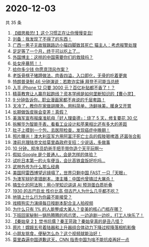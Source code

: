 # 2020-12-03

共 35 条

<!-- BEGIN ZHIHUVIDEO -->
<!-- 最后更新时间 Thu Dec 03 2020 21:06:06 GMT+0800 (CST) -->
1. [【细思极恐! 】这个习惯正在让你慢慢变丑!](https://www.zhihu.com/zvideo/1317518112674463744)
1. [刘备：我发现了不得了的东西！](https://www.zhihu.com/zvideo/1317526809194483712)
1. [广西一男子无故狠踹路边小猫四脚致其死亡 猫主人：考虑报警处理](https://www.zhihu.com/zvideo/1317573245445554176)
1. [足足等了一个月，终于可以吃上了...](https://www.zhihu.com/zvideo/1317650465384521728)
1. [外国博主：这样的中国需要你们的救赎吗？](https://www.zhihu.com/zvideo/1317892655234174976)
1. [处女座暴怒！！](https://www.zhihu.com/zvideo/1317836659723784192)
1. [给你多少钱 你愿意顶风作案？](https://www.zhihu.com/zvideo/1317416585779003392)
1. [老饭骨棋子猪蹄做法，肉香四溢，入口即化，无骨的吃着更爽](https://www.zhihu.com/zvideo/1317560185854656512)
1. [特朗普录制 46 分钟演说：若欺诈实锤 拜登不可能当总统](https://www.zhihu.com/zvideo/1317786145409630208)
1. [入手 iPhone 12 只要 3000 元？百亿补贴都不香了！？](https://www.zhihu.com/zvideo/1317870838507614208)
1. [精英教育让人赢在起跑线？资本学阀是如何垄断知识的【曹小灵】](https://www.zhihu.com/zvideo/1317837052050567168)
1. [9 分钟告诉你，职业漫画家都不肯说的千层套路！](https://www.zhihu.com/zvideo/1317571607145885696)
1. [天冷了，教你在家做胡辣汤，用料简单，汤鲜味美，暖身又开胃](https://www.zhihu.com/zvideo/1317842649077420032)
1. [长期做饭皮肤会变差！真假？](https://www.zhihu.com/zvideo/1317863287657816064)
1. [美海军宣布报废准航母「好人理查德」：烧了 5 天，修复要花 30 亿](https://www.zhihu.com/zvideo/1317150712707952640)
1. [拆解华为智能手表，看看工业设计和苹果相比还有多大的差距](https://www.zhihu.com/zvideo/1317520438914854912)
1. [肚子上摸到一个包，去医院检查，发现癌症中晚期！](https://www.zhihu.com/zvideo/1317750992784191488)
1. [照片曝光！澳大利亚军方用阿富汗死亡士兵的假肢喝啤酒 还嚣张合影](https://www.zhihu.com/zvideo/1317368266193592320)
1. [澳前总理陆克文给莫里森政府支招：少说话，多做事](https://www.zhihu.com/zvideo/1317565161671663616)
1. [10 分钟，程序员奶爸手把手带你造个天平玩啊～](https://www.zhihu.com/zvideo/1317479669550182400)
1. [假如 Google 是个普通人，会是怎样的体验？](https://www.zhihu.com/zvideo/1317468731170156544)
1. [试吃日本第一的火车便当，会比高铁盒饭好吃吗...](https://www.zhihu.com/zvideo/1317201588902612992)
1. [武林外传为什么那么经典](https://www.zhihu.com/zvideo/1317501126678130688)
1. [美国阿雷西博望远镜塌了，世界只剩中国 FAST 一只「天眼」](https://www.zhihu.com/zvideo/1317486164363165696)
1. [为澳军辩护拿错剧本，澳主播：中国也曾搞过大屠杀！](https://www.zhihu.com/zvideo/1317422454751252480)
1. [搞生化的阿法狗：用小学知识讲讲 AI 预测蛋白质折叠](https://www.zhihu.com/zvideo/1317663723259990016)
1. [1930 的古巴巨龙 性价比高 但古巴人为什么几乎都不吃？](https://www.zhihu.com/zvideo/1317093617576640512)
1. [地铁上什么行为你最不能接受？](https://www.zhihu.com/zvideo/1317493697198166016)
1. [戏精狗实力演绎每日按剧本配合主人拍视频](https://www.zhihu.com/zvideo/1317401922887327744)
1. [为什么只有 1% 的人能整成大美人？变美的核心门槛在哪？](https://www.zhihu.com/zvideo/1317151620774371328)
1. [下班回家秘制一锅热腾腾的鸡爪煲，一边追剧一边吃，打工人快乐了！](https://www.zhihu.com/zvideo/1315690741968953344)
1. [【秦始皇 2 】焚书坑儒？秦王苛政？秦始皇真的是丑八怪？](https://www.zhihu.com/zvideo/1317507382042628096)
1. [原片！嫦娥五号着陆器和上升器组合体动力下降过程降落相机影像](https://www.zhihu.com/zvideo/1317529938732433408)
1. [小朋友挑食，便秘怎么办？这个视频就能治好！](https://www.zhihu.com/zvideo/1317178483224150016)
1. [莫里森逼中国道歉这天，CNN 指责中国为啥不能抗疫再好一点](https://www.zhihu.com/zvideo/1317471406259380224)
<!-- END ZHIHUVIDEO -->
